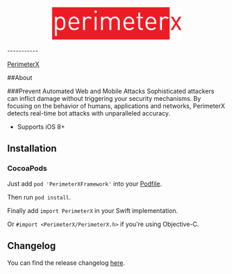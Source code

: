 <p align="center">
  <img height="75" src="assets/px-logo.png" />
</p>
-----------

[PerimeterX](https://www.perimeterx.com/) 

##About

###Prevent Automated Web and Mobile Attacks
Sophisticated attackers can inflict damage without triggering your security mechanisms. By focusing on the behavior of humans, applications and networks, PerimeterX detects real-time bot attacks with unparalleled accuracy.

- Supports iOS 8+

Installation
------------

### CocoaPods

Just add `pod 'PerimeterXFramework'` into your [Podfile](https://guides.cocoapods.org/syntax/podfile.html).

Then run `pod install`.

Finally add `import PerimeterX` in your Swift implementation.

Or `#import <PerimeterX/PerimeterX.h>` if you're using Objective-C.<br>

Changelog
------------

You can find the release changelog [here]().

